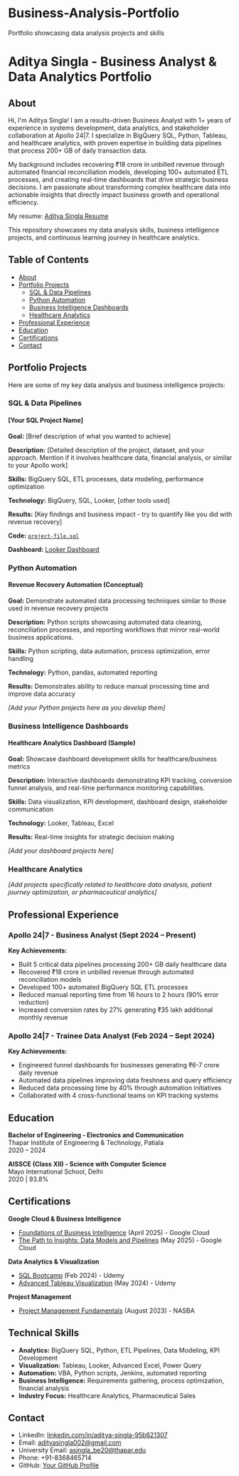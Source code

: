 # Business-Analysis-Portfolio
Portfolio showcasing data analysis projects and skills

# Aditya Singla - Business Analyst & Data Analytics Portfolio

## About
Hi, I'm Aditya Singla! I am a results-driven Business Analyst with 1+ years of experience in systems development, data analytics, and stakeholder collaboration at Apollo 24|7. I specialize in BigQuery SQL, Python, Tableau, and healthcare analytics, with proven expertise in building data pipelines that process 200+ GB of daily transaction data.

My background includes recovering ₹18 crore in unbilled revenue through automated financial reconciliation models, developing 100+ automated ETL processes, and creating real-time dashboards that drive strategic business decisions. I am passionate about transforming complex healthcare data into actionable insights that directly impact business growth and operational efficiency.

My resume: [Aditya Singla Resume](./Aditya%20Singla.pdf)

This repository showcases my data analysis skills, business intelligence projects, and continuous learning journey in healthcare analytics.

## Table of Contents
- [About](#about)
- [Portfolio Projects](#portfolio-projects)
  - [SQL & Data Pipelines](#sql--data-pipelines)
  - [Python Automation](#python-automation)
  - [Business Intelligence Dashboards](#business-intelligence-dashboards)
  - [Healthcare Analytics](#healthcare-analytics)
- [Professional Experience](#professional-experience)
- [Education](#education)
- [Certifications](#certifications)
- [Contact](#contact)

## Portfolio Projects
Here are some of my key data analysis and business intelligence projects:

### SQL & Data Pipelines
#### [Your SQL Project Name]
**Goal:** [Brief description of what you wanted to achieve]

**Description:** [Detailed description of the project, dataset, and your approach. Mention if it involves healthcare data, financial analysis, or similar to your Apollo work]

**Skills:** BigQuery SQL, ETL processes, data modeling, performance optimization

**Technology:** BigQuery, SQL, Looker, [other tools used]

**Results:** [Key findings and business impact - try to quantify like you did with revenue recovery]

**Code:** [`project-file.sql`](link-to-your-sql-file)

**Dashboard:** [Looker Dashboard]([link-to-your-looker-dashboard](https://lookerstudio.google.com/reporting/003600bf-c231-4859-aea9-2e751ce1198a))

### Python Automation
#### Revenue Recovery Automation (Conceptual)
**Goal:** Demonstrate automated data processing techniques similar to those used in revenue recovery projects

**Description:** Python scripts showcasing automated data cleaning, reconciliation processes, and reporting workflows that mirror real-world business applications.

**Skills:** Python scripting, data automation, process optimization, error handling

**Technology:** Python, pandas, automated reporting

**Results:** Demonstrates ability to reduce manual processing time and improve data accuracy

*[Add your Python projects here as you develop them]*

### Business Intelligence Dashboards
#### Healthcare Analytics Dashboard (Sample)
**Goal:** Showcase dashboard development skills for healthcare/business metrics

**Description:** Interactive dashboards demonstrating KPI tracking, conversion funnel analysis, and real-time performance monitoring capabilities.

**Skills:** Data visualization, KPI development, dashboard design, stakeholder communication

**Technology:** Looker, Tableau, Excel

**Results:** Real-time insights for strategic decision making

*[Add your dashboard projects here]*

### Healthcare Analytics
*[Add projects specifically related to healthcare data analysis, patient journey optimization, or pharmaceutical analytics]*

## Professional Experience

### Apollo 24|7 - Business Analyst (Sept 2024 – Present)
**Key Achievements:**
- Built 5 critical data pipelines processing 200+ GB daily healthcare data
- Recovered ₹18 crore in unbilled revenue through automated reconciliation models
- Developed 100+ automated BigQuery SQL ETL processes
- Reduced manual reporting time from 16 hours to 2 hours (90% error reduction)
- Increased conversion rates by 27% generating ₹35 lakh additional monthly revenue

### Apollo 24|7 - Trainee Data Analyst (Feb 2024 – Sept 2024)
**Key Achievements:**
- Engineered funnel dashboards for businesses generating ₹6-7 crore daily revenue
- Automated data pipelines improving data freshness and query efficiency
- Reduced data processing time by 40% through automation initiatives
- Collaborated with 4 cross-functional teams on KPI tracking systems

## Education
**Bachelor of Engineering - Electronics and Communication**  
Thapar Institute of Engineering & Technology, Patiala  
2020 – 2024

**AISSCE (Class XII) - Science with Computer Science**  
Mayo International School, Delhi  
2020 | 93.8%

## Certifications
**Google Cloud & Business Intelligence**
- [Foundations of Business Intelligence](link-if-available) (April 2025) - Google Cloud
- [The Path to Insights: Data Models and Pipelines](link-if-available) (May 2025) - Google Cloud

**Data Analytics & Visualization**
- [SQL Bootcamp](link-if-available) (Feb 2024) - Udemy
- [Advanced Tableau Visualization](link-if-available) (May 2024) - Udemy

**Project Management**
- [Project Management Fundamentals](link-if-available) (August 2023) - NASBA

## Technical Skills
- **Analytics:** BigQuery SQL, Python, ETL Pipelines, Data Modeling, KPI Development
- **Visualization:** Tableau, Looker, Advanced Excel, Power Query
- **Automation:** VBA, Python scripts, Jenkins, automated reporting
- **Business Intelligence:** Requirements gathering, process optimization, financial analysis
- **Industry Focus:** Healthcare Analytics, Pharmaceutical Sales

## Contact
- LinkedIn: [linkedin.com/in/aditya-singla-95b621307](https://linkedin.com/in/aditya-singla-95b621307)
- Email: adityasingla002@gmail.com
- University Email: asingla_be20@thapar.edu
- Phone: +91-8368465714
- GitHub: [Your GitHub Profile](your-github-profile-url)
